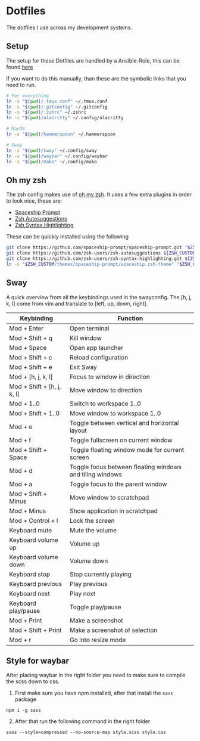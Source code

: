 # Dotfiles

The dotfiles I use across my development systems.

## Setup

The setup for these Dotfiles are handled by a Ansible-Role, this can be found [here](https://github.com/JonaVDM/dotfiles-role)

If you want to do this manually, than these are the symbolic links that you need to run.

```bash
# For everything
ln -s "$(pwd)/.tmux.conf" ~/.tmux.conf
ln -s "$(pwd)/.gitconfig" ~/.gitconfig
ln -s "$(pwd)/.zshrc" ~/.zshrc
ln -s "$(pwd)/alacritty" ~/.config/alacritty

# MacOS
ln -s "$(pwd)/hammerspoon" ~/.hammerspoon

# Sway
ln -s "$(pwd)/sway" ~/.config/sway
ln -s "$(pwd)/waybar" ~/.config/waybar
ln -s "$(pwd)/mako" ~/.config/mako
```

## Oh my zsh

The zsh config makes use of [oh my zsh](https://ohmyz.sh/). It uses a few extra plugins in order to look nice, these are:

- [Spaceship Prompt](https://github.com/spaceship-prompt/spaceship-prompt)
- [Zsh Autosuggestions](https://github.com/zsh-users/zsh-autosuggestions)
- [Zsh Syntax Highlighting](https://github.com/zsh-users/zsh-syntax-highlighting)

These can be quickly installed using the following

```bash
git clone https://github.com/spaceship-prompt/spaceship-prompt.git "$ZSH_CUSTOM/themes/spaceship-prompt" --depth=1
git clone https://github.com/zsh-users/zsh-autosuggestions ${ZSH_CUSTOM}/plugins/zsh-autosuggestions
git clone https://github.com/zsh-users/zsh-syntax-highlighting.git ${ZSH_CUSTOM}/plugins/zsh-syntax-highlighting
ln -s "$ZSH_CUSTOM/themes/spaceship-prompt/spaceship.zsh-theme" "$ZSH_CUSTOM/themes/spaceship.zsh-theme"
```

## Sway

A quick overview from all the keybindings used in the swayconfig.
The [h, j, k, l] come from vim and translate to [left, up, down, right].

| Keybinding                 | Function                                                 |
| -------------------------- | -------------------------------------------------------- |
| Mod + Enter                | Open terminal                                            |
| Mod + Shift + q            | Kill window                                              |
| Mod + Space                | Open app launcher                                        |
| Mod + Shift + c            | Reload configuration                                     |
| Mod + Shift + e            | Exit Sway                                                |
| Mod + [h, j, k, l]         | Focus to window in direction                             |
| Mod + Shift + [h, j, k, l] | Move window to direction                                 |
| Mod + 1..0                 | Switch to workspace 1..0                                 |
| Mod + Shift + 1..0         | Move window to workspace 1..0                            |
| Mod + e                    | Toggle between vertical and horizontal layout            |
| Mod + f                    | Toggle fullscreen on current window                      |
| Mod + Shift + Space        | Toggle floating window mode for current screen           |
| Mod + d                    | Toggle focus between floating windows and tiling windows |
| Mod + a                    | Toggle focus to the parent window                        |
| Mod + Shift + Minus        | Move window to scratchpad                                |
| Mod + Minus                | Show application in scratchpad                           |
| Mod + Control + l          | Lock the screen                                          |
| Keyboard mute              | Mute the volume                                          |
| Keyboard volume up         | Volume up                                                |
| Keyboard volume down       | Volume down                                              |
| Keyboard stop              | Stop currently playing                                   |
| Keyboard previous          | Play previous                                            |
| Keyboard next              | Play next                                                |
| Keyboard play/pause        | Toggle play/pause                                        |
| Mod + Print                | Make a screenshot                                        |
| Mod + Shift + Print        | Make a screenshot of selection                           |
| Mod + r                    | Go into resize mode                                      |

## Style for waybar

After placing waybar in the right folder you need to make sure to compile the scss down to css.

1. First make sure you have npm installed, after that install the `sass` package

```
npm i -g sass
```

2. After that run the following command in the right folder

```
sass --style=compressed --no-source-map style.scss style.css
```
